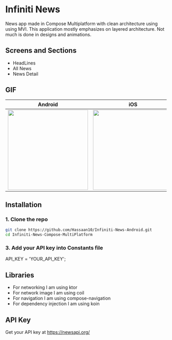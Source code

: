 
# Infiniti News
News app made in Compose Multiplatform with clean architecture using using MVI. This application mostly emphasizes on layered architecture. Not much is done in designs and animations.

## Screens and Sections
- HeadLines
- All News
- News Detail

## GIF
|                     Android                     |                     iOS                     | 
|:----------------------------------------------:|:--------------------------------------------:|
|  <img src="https://github.com/user-attachments/assets/795c94c6-2ed6-4eb2-88b8-81e53a45a7ce" width="250" />  | <img src="https://github.com/user-attachments/assets/e98b4a7d-5e55-47e3-a4da-f7727ec40b90" width="250" /> |


## Installation
### 1. Clone the repo
```bash
git clone https://github.com/Hassaan10/Infiniti-News-Android.git
cd Infiniti-News-Compose-MultiPlatform
```

### 3. Add your API key into Constants file
API_KEY = 'YOUR_API_KEY';



## Libraries
- For networking I am using ktor
- For network image I am using coil
- For navigation I am using compose-navigation
- For dependency injection I am using koin

## API Key
Get your API key at https://newsapi.org/


